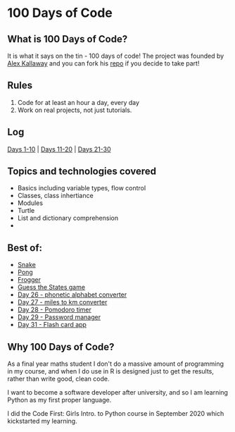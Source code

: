 # 100 Days of Code

## What is 100 Days of Code?
It is what it says on the tin - 100 days of code! The project was founded by [Alex Kallaway](https://twitter.com/ka11away)
and you can fork his [repo](https://github.com/kallaway/100-days-of-code) if you decide to take part!


## Rules
1. Code for at least an hour a day, every day
2. Work on real projects, not just tutorials.

## Log 
[Days 1-10](log/days1-10.md) | [Days 11-20](log/days11-20.md) | [Days 21-30](log/days21-30.md)

## Topics and technologies covered
* Basics including variable types, flow control
* Classes, class inhertiance
* Modules
* Turtle
* List and dictionary comprehension
* 

## Best of: 
* [Snake](https://github.com/bethpritchard/100DaysOfCodeBootcamp/blob/master/Day20/snake_game_main.py)
* [Pong](https://github.com/bethpritchard/100DaysOfCodeBootcamp/blob/master/Day22/pong_main.py)
* [Frogger](https://github.com/bethpritchard/100DaysOfCodeBootcamp/blob/master/Day23/frogger_main.py)
* [Guess the States game](https://github.com/bethpritchard/100DaysOfCodeBootcamp/blob/master/Day25/US_States_Game/us_states_main.py)
* [Day 26 - phonetic alphabet converter](https://github.com/bethpritchard/100DaysOfCodeBootcamp/blob/master/Day26/NATO_alphabet/NATO_alph_main.py)
* [Day 27 - miles to km converter](https://github.com/bethpritchard/100DaysOfCodeBootcamp/blob/master/Day27/distance_converter.py)
* [Day 28 - Pomodoro timer](https://github.com/bethpritchard/100DaysOfCodeBootcamp/blob/master/Day28)
* [Day 29 - Password manager](https://github.com/bethpritchard/100DaysOfCodeBootcamp/blob/master/Day29)
* [Day 31 - Flash card app](https://github.com/bethpritchard/100DaysOfCodeBootcamp/blob/master/Day31)
## Why 100 Days of Code?

As a final year maths student I don't do a massive amount of programming in my course, and when I do use in R is designed just to get the results, rather than write good, clean code. 

I want to become a software developer after university, and so I am learning Python as my first proper language. 

I did the Code First: Girls Intro. to Python course in September 2020 which kickstarted my learning. 


